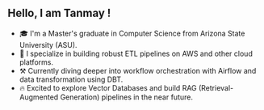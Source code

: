 ## Hello, I am Tanmay !

- 🎓 I'm a Master's graduate in Computer Science from Arizona State University (ASU).
- 💯 I specialize in building robust ETL pipelines on AWS and other cloud platforms.
- ⚒️ Currently diving deeper into workflow orchestration with Airflow and data transformation using DBT.
- 🔥 Excited to explore Vector Databases and build RAG (Retrieval-Augmented Generation) pipelines in the near future.


<!--
**tanmaymp/tanmaymp** is a ✨ _special_ ✨ repository because its `README.md` (this file) appears on your GitHub profile.

Here are some ideas to get you started:

- 🔭 I’m currently working on ...
- 🌱 I’m currently learning ...
- 👯 I’m looking to collaborate on ...
- 🤔 I’m looking for help with ...
- 💬 Ask me about ...
- 📫 How to reach me: ...
- 😄 Pronouns: ...
- ⚡ Fun fact: ...
-->
